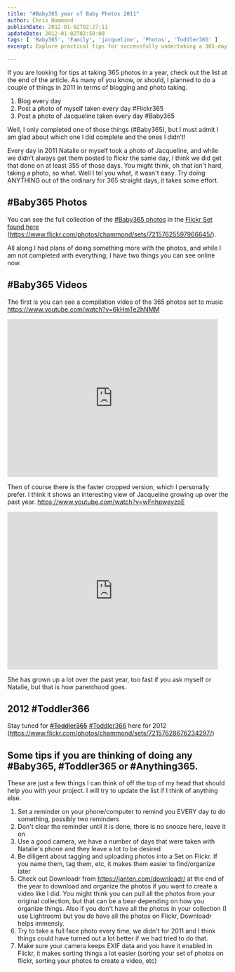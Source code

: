 ```yaml
---
title: "#Baby365 year of Baby Photos 2011"
author: Chris Hammond
publishDate: 2012-01-02T02:27:11
updateDate: 2012-01-02T02:50:00
tags: [ 'Baby365', 'Family', 'jacqueline', 'Photos', 'Toddler365' ]
excerpt: Explore practical tips for successfully undertaking a 365-day photography project, whether it involves capturing daily baby photos, everyday life, or your own self-portraits.

---
```

<p>If you are looking for tips at taking 365 photos in a year, check out the list at the end of the article. As many of you know, or should, I planned to do a couple of things in 2011 in terms of blogging and photo taking.</p>  <ol>   <li>Blog every day </li>    <li>Post a photo of myself taken every day #Flickr365 </li>    <li>Post a photo of Jacqueline taken every day #Baby365 </li> </ol>  <p>Well, I only completed one of those things (#Baby365), but I must admit I am glad about which one I did complete and the ones I didn’t!</p>  <p>Every day in 2011 Natalie or myself took a photo of Jacqueline, and while we didn’t always get them posted to flickr the same day, I think we did get that done on at least 355 of those days. You might think, oh that isn't hard, taking a photo, so what. Well I tel you what, it wasn't easy. Try doing ANYTHING out of the ordinary for 365 straight days, it takes some effort.</p>  <h2>#Baby365 Photos</h2>  <p>You can see the full collection of the <a href="https://www.flickr.com/photos/chammond/sets/72157625597966645/">#Baby365 photos</a> in the <a href="https://www.flickr.com/photos/chammond/sets/72157625597966645/">Flickr Set found here</a> (<a href="https://www.flickr.com/photos/chammond/sets/72157625597966645/">https://www.flickr.com/photos/chammond/sets/72157625597966645/</a>).</p>  <p>All along I had plans of doing something more with the photos, and while I am not completed with everything, I have two things you can see online now.</p>  <h2>#Baby365 Videos</h2>  <p>The first is you can see a compilation video of the 365 photos set to music <a href="https://www.youtube.com/watch?v=6kHmTe2hNMM">https://www.youtube.com/watch?v=6kHmTe2hNMM</a></p> <iframe height="360" src="https://www.youtube.com/embed/6kHmTe2hNMM?hd=1&amp;wmode=opaque" frameborder="0" width="480" allowfullscreen="allowfullscreen"></iframe>  <p>Then of course there is the faster cropped version, which I personally prefer. I think it shows an interesting view of Jacqueline growing up over the past year. <a href="https://www.youtube.com/watch?v=wFnhpweyzoE">https://www.youtube.com/watch?v=wFnhpweyzoE</a></p> <iframe height="360" src="https://www.youtube.com/embed/wFnhpweyzoE?hd=1&amp;wmode=opaque" frameborder="0" width="480" allowfullscreen="allowfullscreen"></iframe>  <p>She has grown up a lot over the past year, too fast if you ask myself or Natalie, but that is how parenthood goes.</p>  <h2>2012 #Toddler366</h2>  <p>Stay tuned for <a href="https://www.flickr.com/photos/chammond/sets/72157628676234297/"><strike>#Toddler365</strike></a>&#160;<a href="https://www.flickr.com/photos/chammond/sets/72157628676234297/">#Toddler366</a> here for 2012 (<a href="https://www.flickr.com/photos/chammond/sets/72157628676234297/">https://www.flickr.com/photos/chammond/sets/72157628676234297/</a>)</p>  <h2>Some tips if you are thinking of doing any #Baby365, #Toddler365 or #Anything365.</h2>  <p>These are just a few things I can think of off the top of my head that should help you with your project. I will try to update the list if I think of anything else.</p>  <ol>   <li>Set a reminder on your phone/computer to remind you EVERY day to do something, possibly two reminders </li>    <li>Don't clear the reminder until it is done, there is no snooze here, leave it on </li>    <li>Use a good camera, we have a number of days that were taken with Natalie's phone and they leave a lot to be desired </li>    <li>Be diligent about tagging and uploading photos into a Set on Flickr. If you name them, tag them, etc, it makes them easier to find/organize later </li>    <li>Check out Downloadr from <a href="https://janten.com/downloadr/">https://janten.com/downloadr/</a> at the end of the year to download and organize the photos if you want to create a video like I did. You might think you can pull all the photos from your original collection, but that can be a bear depending on how you organize things. Also if you don't have all the photos in your collection (I use Lightroom) but you do have all the photos on Flickr, Downloadr helps immensly. </li>    <li>Try to take a full face photo every time, we didn't for 2011 and I think things could have turned out a lot better if we had tried to do that. </li>    <li>Make sure your camera keeps EXIF data and you have it enabled in Flickr, it makes sorting things a lot easier (sorting your set of photos on flickr, sorting your photos to create a video, etc) </li> </ol>





